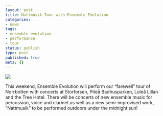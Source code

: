 ```yaml
---
layout: post
title: Nattmusik Tour with Ensemble Evolution
categories:
- news
tags:
- ensemble evolution
- performance
- tour
status: publish
type: post
published: true
meta: {}
---
```


[![](/squarespace_images/static_500baf96c4aa540325612fa5_500bb0b2e4b042ea6e35b13f_500bb0b2e4b042ea6e35b340_1339026469953__img.jpg_)](javascript:showFullImage('/display/ShowImage?imageUrl=%2Fstorage%2Fpost-images%2Fnattmusik-poster-small.jpg%3F__SQUARESPACE_CACHEVERSION%3D1339026471345',905,640);)
  


This weekend, Ensemble Evolution will perform our “farewell” tour of Norrbotten with concerts at Storforsen, Piteå Badhusparken, Luleå Lillan and the Tree Hotel. There will be concerts of new ensemble music for percussion, voice and clarinet as well as a new semi-improvised work, “Nattmusik” to be performed outdoors under the midnight sun!
